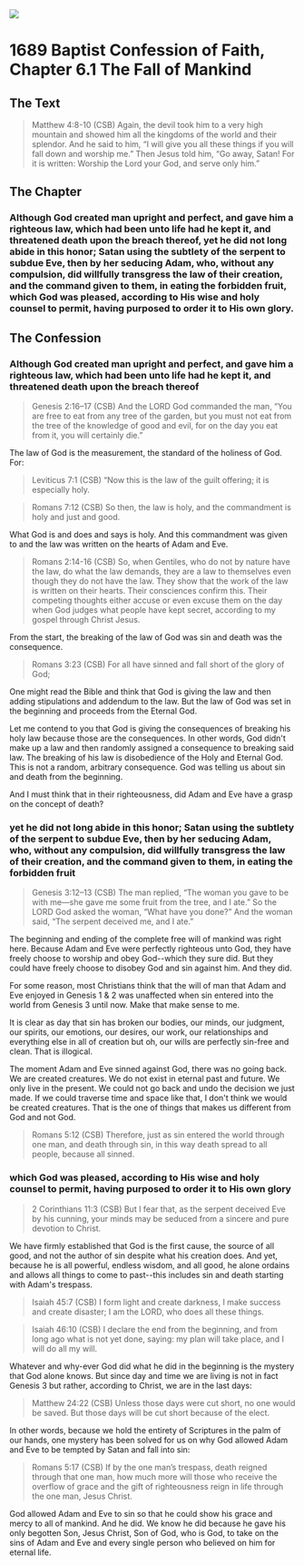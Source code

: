 <img class="intro-right" src="/images/art-1689.png">

# 1689 Baptist Confession of Faith, Chapter 6.1 The Fall of Mankind

## The Text

>Matthew 4:8-10 (CSB) Again, the devil took him to a very high mountain and showed him all the kingdoms of the world and their splendor. And he said to him, “I will give you all these things if you will fall down and worship me.” Then Jesus told him, “Go away, Satan! For it is written: Worship the Lord your God, and serve only him.”

## The Chapter

### Although God created man upright and perfect, and gave him a righteous law, which had been unto life had he kept it, and threatened death upon the breach thereof, yet he did not long abide in this honor; Satan using the subtlety of the serpent to subdue Eve, then by her seducing Adam, who, without any compulsion, did willfully transgress the law of their creation, and the command given to them, in eating the forbidden fruit, which God was pleased, according to His wise and holy counsel to permit, having purposed to order it to His own glory.

## The Confession

### Although God created man upright and perfect, and gave him a righteous law, which had been unto life had he kept it, and threatened death upon the breach thereof

>Genesis 2:16–17 (CSB) And the LORD God commanded the man, “You are free to eat from any tree of the garden, but you must not eat from the tree of the knowledge of good and evil, for on the day you eat from it, you will certainly die.”

The law of God is the measurement, the standard of the holiness of God. For:

>Leviticus 7:1 (CSB) “Now this is the law of the guilt offering; it is especially holy.

>Romans 7:12 (CSB) So then, the law is holy, and the commandment is holy and just and good.

What God is and does and says is holy. And this commandment was given to and the law was written on the hearts of Adam and Eve.

>Romans 2:14-16 (CSB) So, when Gentiles, who do not by nature have the law, do what the law demands, they are a law to themselves even though they do not have the law. They show that the work of the law is written on their hearts. Their consciences confirm this. Their competing thoughts either accuse or even excuse them on the day when God judges what people have kept secret, according to my gospel through Christ Jesus.

From the start, the breaking of the law of God was sin and death was the consequence.

>Romans 3:23 (CSB) For all have sinned and fall short of the glory of God;

One might read the Bible and think that God is giving the law and then adding stipulations and addendum to the law. But the law of God was set in the beginning and proceeds from the Eternal God.

Let me contend to you that God is giving the consequences of breaking his holy law because those are the consequences. In other words, God didn't make up a law and then randomly assigned a consequence to breaking said law. The breaking of his law is disobedience of the Holy and Eternal God. This is not a random, arbitrary consequence. God was telling us about sin and death from the beginning.

And I must think that in their righteousness, did Adam and Eve have a grasp on the concept of death?

### yet he did not long abide in this honor; Satan using the subtlety of the serpent to subdue Eve, then by her seducing Adam, who, without any compulsion, did willfully transgress the law of their creation, and the command given to them, in eating the forbidden fruit

>Genesis 3:12–13 (CSB) The man replied, “The woman you gave to be with me—she gave me some fruit from the tree, and I ate.” So the LORD God asked the woman, “What have you done?” And the woman said, “The serpent deceived me, and I ate.”

The beginning and ending of the complete free will of mankind was right here. Because Adam and Eve were perfectly righteous unto God, they have freely choose to worship and obey God--which they sure did. But they could have freely choose to disobey God and sin against him. And they did.

For some reason, most Christians think that the will of man that Adam and Eve enjoyed in Genesis 1 & 2 was unaffected when sin entered into the world from Genesis 3 until now. Make that make sense to me.

It is clear as day that sin has broken our bodies, our minds, our judgment, our spirits, our emotions, our desires, our work, our relationships and everything else in all of creation but oh, our wills are perfectly sin-free and clean. That is illogical.

The moment Adam and Eve sinned against God, there was no going back. We are created creatures. We do not exist in eternal past and future. We only live in the present. We could not go back and undo the decision we just made. If we could traverse time and space like that, I don't think we would be created creatures. That is the one of things that makes us different from God and not God.

>Romans 5:12 (CSB) Therefore, just as sin entered the world through one man, and death through sin, in this way death spread to all people, because all sinned.

### which God was pleased, according to His wise and holy counsel to permit, having purposed to order it to His own glory

>2 Corinthians 11:3 (CSB) But I fear that, as the serpent deceived Eve by his cunning, your minds may be seduced from a sincere and pure devotion to Christ.

We have firmly established that God is the first cause, the source of all good, and not the author of sin despite what his creation does. And yet, because he is all powerful, endless wisdom, and all good, he alone ordains and allows all things to come to past--this includes sin and death starting with Adam's trespass.

>Isaiah 45:7 (CSB) I form light and create darkness, I make success and create disaster; I am the LORD, who does all these things.

>Isaiah 46:10 (CSB) I declare the end from the beginning, and from long ago what is not yet done, saying: my plan will take place, and I will do all my will.

Whatever and why-ever God did what he did in the beginning is the mystery that God alone knows. But since day and time we are living is not in fact Genesis 3 but rather, according to Christ, we are in the last days:

>Matthew 24:22 (CSB) Unless those days were cut short, no one would be saved. But those days will be cut short because of the elect.

In other words, because we hold the entirety of Scriptures in the palm of our hands, one mystery has been solved for us on why God allowed Adam and Eve to be tempted by Satan and fall into sin:

>Romans 5:17 (CSB) If by the one man’s trespass, death reigned through that one man, how much more will those who receive the overflow of grace and the gift of righteousness reign in life through the one man, Jesus Christ.

God allowed Adam and Eve to sin so that he could show his grace and mercy to all of mankind. And he did. We know he did because he gave his only begotten Son, Jesus Christ, Son of God, who is God, to take on the sins of Adam and Eve and every single person who believed on him for eternal life.

